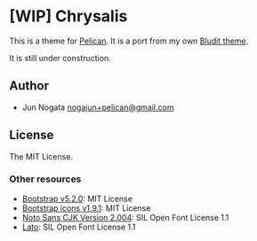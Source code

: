 # [WIP] Chrysalis

This is a theme for [Pelican](https://getpelican.com/).
It is a port from my own [Bludit theme](https://github.com/nogajun/bludit-theme-bluesky).

It is still under construction.

## Author

* Jun Nogata <nogajun+pelican@gmail.com>

## License

The MIT License.

### Other resources

* [Bootstrap v5.2.0](https://github.com/twbs/bootstrap/releases/tag/v5.2.0): MIT License
* [Bootstrap icons v1.9.1](https://github.com/twbs/icons/releases/tag/v1.9.1): MIT License
* [Noto Sans CJK Version 2.004](https://github.com/googlefonts/noto-cjk/releases/tag/Sans2.004): SIL Open Font License 1.1
* [Lato](https://www.latofonts.com/): SIL Open Font License 1.1
